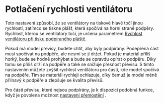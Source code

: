 Potlačení rychlosti ventilátoru
====
Toto nastavení způsobí, že se ventilátory na tiskové hlavě točí jinou rychlostí, zatímco se tiskne plášť, která spočívá na horní straně podpěry. Rychlost, kterou se ventilátory točí, je určena parametrem [Rychlost ventilátoru při tisku podpíraného pláště](support_supported_skin_fan_speed.md).

Pokud má model převisy, budete chtít, aby byly podpírány. Podepřená část musí spočívat na podpěře, ale nesmí se jí držet. Pokud je materiál příliš horký, bude se hodně prohýbat a bude se opravdu opírat o podpěru. Díky tomu se příliš drží na podpěře a také se snižuje přesnost převisu. S tímto nastavením můžete zvýšit rychlost ventilátoru pro části, kde model spočívá na podpěře. Tím se materiál rychleji ochlazuje, díky čemuž je model méně přilnavý k podpěře a zlepšuje se kvalita převisů.

Pro části převisu, které nejsou podpírány, je k dispozici podobná funkce, když je povolena možnost [nastavení přemostění](../experimental/bridge_settings_enabled.md) .
